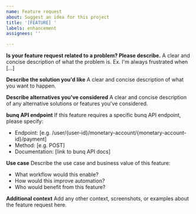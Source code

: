 ```yaml
---
name: Feature request
about: Suggest an idea for this project
title: '[FEATURE] '
labels: enhancement
assignees: ''

---
```


**Is your feature request related to a problem? Please describe.**
A clear and concise description of what the problem is. Ex. I'm always frustrated when [...]

**Describe the solution you'd like**
A clear and concise description of what you want to happen.

**Describe alternatives you've considered**
A clear and concise description of any alternative solutions or features you've considered.

**bunq API endpoint**
If this feature requires a specific bunq API endpoint, please specify:
- Endpoint: [e.g. /user/{user-id}/monetary-account/{monetary-account-id}/payment]
- Method: [e.g. POST]
- Documentation: [link to bunq API docs]

**Use case**
Describe the use case and business value of this feature:
- What workflow would this enable?
- How would this improve automation?
- Who would benefit from this feature?

**Additional context**
Add any other context, screenshots, or examples about the feature request here.
